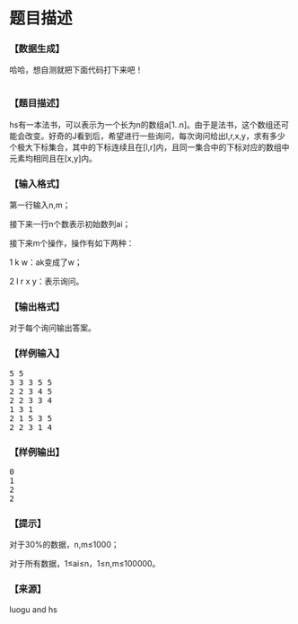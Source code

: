 # 题目描述


<h3>
【数据生成】
</h3>
<p>
哈哈，想自测就把下面代码打下来吧！
</p>
<p>
<img src="/upload/image/20190331/20190331205258_23472.jpg" alt=""/> 
</p>
<h3>
【题目描述】
</h3>
<p>
hs有一本法书，可以表示为一个长为n的数组a[1..n]。由于是法书，这个数组还可能会改变。好奇的J看到后，希望进行一些询问，每次询问给出l,r,x,y，求有多少个极大下标集合，其中的下标连续且在[l,r]内，且同一集合中的下标对应的数组中元素均相同且在[x,y]内。
</p>
<h3>
【输入格式】
</h3>
<p>
第一行输入n,m；
</p>
<p>
接下来一行n个数表示初始数列ai；
</p>
<p>
接下来m个操作，操作有如下两种：
</p>
<p>
1 k w：ak变成了w；
</p>
<p>
2 l r x y：表示询问。
</p>
<h3>
【输出格式】
</h3>
<p>
对于每个询问输出答案。
</p>
<h3>
【样例输入】
</h3>
<pre>5 5
3 3 3 5 5
2 2 3 4 5
2 2 3 3 4
1 3 1
2 1 5 3 5
2 2 3 1 4
</pre>
<h3>
【样例输出】
</h3>
<pre>0
1
2
2
</pre>
<h3>
【提示】
</h3>
<p>
对于30%的数据，n,m≤1000；
</p>
<p>
对于所有数据，1≤ai≤n，1≤n,m≤100000。
</p>
<h3>
【来源】
</h3>
<p>
luogu and hs
</p>
